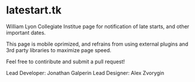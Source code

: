 latestart.tk
============

William Lyon Collegiate Institue page for notification of late starts, and other important dates.

This page is mobile oprimized, and refrains from using external plugins and 3rd party libraries to maximize page speed.

Feel free to contiribute and submit a pull request!

Lead Developer: Jonathan Galperin 
Lead Designer: Alex Zvorygin 
